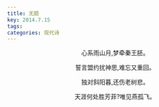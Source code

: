 ```yaml
---
title: 无题
key: 2014.7.15
tags: 
categories: 现代诗
---
```


<p align="center">心系雨山月,梦牵秦王胚。
</p>
<p align="center">誓言盟约扰神思,难忘又重回。
</p>
<p align="center">独对斜阳暮,还伤老树悲。
</p>
<p align="center">天涯何处胜芳菲?唯见燕孤飞。
</p>
